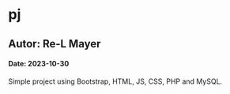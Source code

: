 # pj

## Autor: Re-L Mayer
#### Date: 2023-10-30
Simple project using Bootstrap, HTML, JS, CSS, PHP and MySQL.
